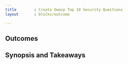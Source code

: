 ```yaml
---
title        : Create Owasp Top 10 Security Questions
layout       : blocks/outcome

---
```



## Outcomes



## Synopsis and Takeaways
